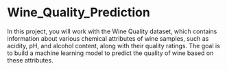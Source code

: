 # Wine_Quality_Prediction
In this project, you will work with the Wine Quality dataset, which contains information about various chemical attributes of wine samples, such as acidity, pH, and alcohol content, along with their quality ratings. The goal is to build a machine learning model to predict the quality of wine based on these attributes.
